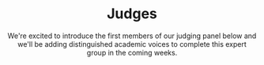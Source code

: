 ---
title: Judges
subtitle: We're excited to introduce the first members of our judging panel below and we'll be adding distinguished academic voices to complete this expert group in the coming weeks.
type: catalysts
order: 2
people:
  - name: Dimitris Tsingos
    title: Co-founder and President of Epignosis
    image: /assets/img/images/tsingos.png
    bio: >
      He is Co-founder and President of Epignosis, a global eLearning technology company, and Yodeck, a leading provider of cloud-based digital signage solutions. He also is the Co-founder and CEO at Starttech Ventures, a pioneering private investment and entrepreneurial organization championing the venture building model. Dimitris is known for his commitment to capital efficiency, lean startup principles, and cultivating founder-driven, product-led companies. Together with his colleagues from Starttech Ventures, they have launched the Practical AI Community in Greece. A former President of YES for Europe – the European Confederation of Young Entrepreneurs, he is also the founder of Together for Europe, a civic initiative promoting European federal integration. Most recently, he launched a foundation to support education, research, and cooperativism. Beyond tech, entrepreneurship and civic engagement, Dimitris' family co-owns an organic winery in Distomo, Boeotia, reviving the region’s viticultural heritage. He is passionate about building high-impact organizations that blend innovation with purpose.
  - name: Manos Dramitinos
    title: Chief Technology & Innovation Officer
    image: /assets/img/images/manos.png
    bio: >
      Manos Dramitinos is the Epignosis Chief Technology and Innovation Officer since March 2024, where previously he served as Chief Information Officer. He has worked as software engineer and academic researcher for many years since his admission to the Department of Computer Science of the University of Crete in 1994, from where he obtained his B.Sc. in 1998 and M.Sc. in 2000. He received his Ph.D. from AUEB in 2006 and postdoc from INRIA Rhone-Alpes in 2009. Manos has received multiple awards and distinctions such as the Ericsson Award of Excellence in Telecommunications in 1998, the IKY scholarship in 2000, the ICQT’06 best research paper award. He is the author of the book “Auction Theory for Telecoms” and has over 25 publications in conferences and scientific journals. Manos has architected and implemented large-scale Information Systems, Voice Web, cryptography, PVSS, e-commerce and e-auction software and intelligent agents for various companies.
  - name: Manolis Katsifarakis
    title: Director of AI
    image: /assets/img/images/manolis.png
    bio: >
      Manolis Katsifarakis is the Director of Artificial Intelligence at Epignosis, an award-winning provider of innovative learning solutions serving over 12,000 customers and millions of users worldwide. With over 30 years of experience in coding—20 of them professionally—he has led and contributed to numerous large-scale software projects across a diverse range of industries and technologies. His expertise spans low-level systems, embedded programming, native mobile development, full-stack web apps, and beyond.
---